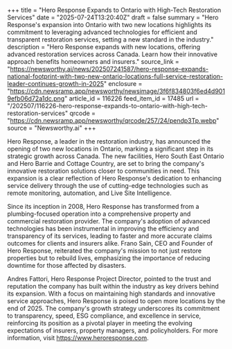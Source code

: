 +++
title = "Hero Response Expands to Ontario with High-Tech Restoration Services"
date = "2025-07-24T13:20:40Z"
draft = false
summary = "Hero Response's expansion into Ontario with two new locations highlights its commitment to leveraging advanced technologies for efficient and transparent restoration services, setting a new standard in the industry."
description = "Hero Response expands with new locations, offering advanced restoration services across Canada. Learn how their innovative approach benefits homeowners and insurers."
source_link = "https://newsworthy.ai/news/202507241587/hero-response-expands-national-footprint-with-two-new-ontario-locations-full-service-restoration-leader-continues-growth-in-2025"
enclosure = "https://cdn.newsramp.app/newsworthy/newsimage/3f6f834803f6ed4d9019efb06d72a1dc.png"
article_id = 116226
feed_item_id = 17485
url = "/202507/116226-hero-response-expands-to-ontario-with-high-tech-restoration-services"
qrcode = "https://cdn.newsramp.app/newsworthy/qrcode/257/24/pendp3Tp.webp"
source = "Newsworthy.ai"
+++

<p>Hero Response, a leader in the restoration industry, has announced the opening of two new locations in Ontario, marking a significant step in its strategic growth across Canada. The new facilities, Hero South East Ontario and Hero Barrie and Cottage Country, are set to bring the company's innovative restoration solutions closer to communities in need. This expansion is a clear reflection of Hero Response's dedication to enhancing service delivery through the use of cutting-edge technologies such as remote monitoring, automation, and Live Site Intelligence.</p><p>Since its inception in 2008, Hero Response has transformed from a plumbing-focused operation into a comprehensive property and commercial restoration provider. The company's adoption of advanced technologies has been instrumental in improving the efficiency and transparency of its services, leading to faster and more accurate claims outcomes for clients and insurers alike. Frano Sain, CEO and Founder of Hero Response, reiterated the company's mission to not just restore properties but to rebuild lives, emphasizing the importance of reducing downtime for those affected by disasters.</p><p>Andres Fattori, Hero Response Project Director, pointed to the trust and reputation the company has built within the industry as key drivers behind its expansion. With a focus on maintaining high standards and innovative service approaches, Hero Response is poised to open more locations by the end of 2025. The company's growth strategy underscores its commitment to transparency, speed, ESG compliance, and excellence in service, reinforcing its position as a pivotal player in meeting the evolving expectations of insurers, property managers, and policyholders. For more information, visit <a href='https://www.heroresponse.com' rel='nofollow' target='_blank'>https://www.heroresponse.com</a>.</p>